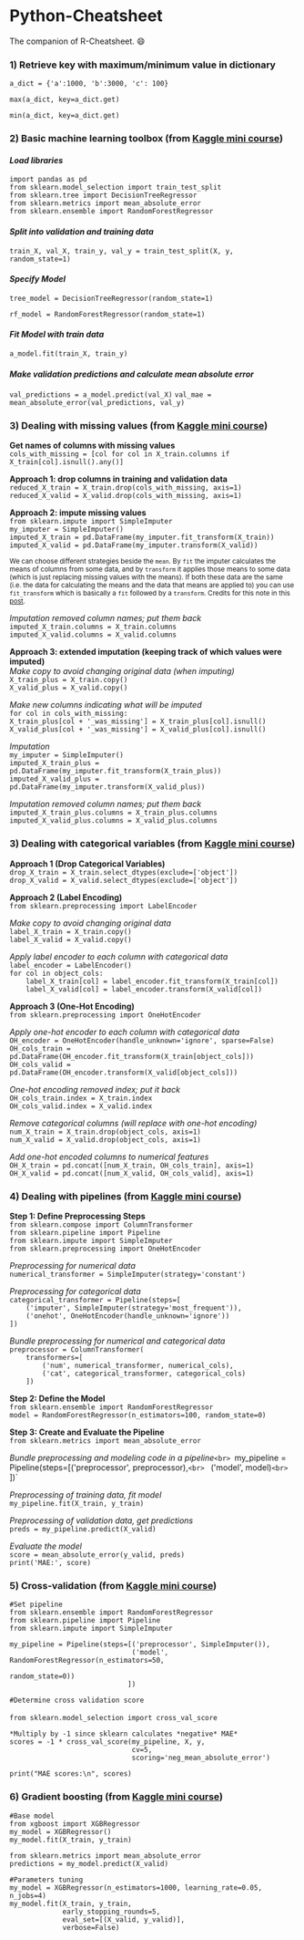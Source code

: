 # Python-Cheatsheet

The companion of R-Cheatsheet. :smile:

### 1) Retrieve key with maximum/minimum value in dictionary
`a_dict = {'a':1000, 'b':3000, 'c': 100}`

`max(a_dict, key=a_dict.get)`

`min(a_dict, key=a_dict.get)`
<br>

### 2) Basic machine learning toolbox (from [Kaggle mini course](https://www.kaggle.com/learn/intro-to-machine-learning))

#### *Load libraries*
`import pandas as pd`<br>
`from sklearn.model_selection import train_test_split`<br>
`from sklearn.tree import DecisionTreeRegressor`<br>
`from sklearn.metrics import mean_absolute_error`<br>
`from sklearn.ensemble import RandomForestRegressor`<br>

#### *Split into validation and training data*
`train_X, val_X, train_y, val_y = train_test_split(X, y, random_state=1)`

#### *Specify Model*
`tree_model = DecisionTreeRegressor(random_state=1)`

`rf_model = RandomForestRegressor(random_state=1)`

#### *Fit Model with train data*
`a_model.fit(train_X, train_y)`

#### *Make validation predictions and calculate mean absolute error*
`val_predictions = a_model.predict(val_X)`
`val_mae = mean_absolute_error(val_predictions, val_y)`

### 3) Dealing with missing values (from [Kaggle mini course](https://www.kaggle.com/alexisbcook/missing-values))

**Get names of columns with missing values**<br>
`cols_with_missing = [col for col in X_train.columns if X_train[col].isnull().any()]`

**Approach 1: drop columns in training and validation data**<br>
`reduced_X_train = X_train.drop(cols_with_missing, axis=1)`<br>
`reduced_X_valid = X_valid.drop(cols_with_missing, axis=1)`<br>

**Approach 2: impute missing values**<br>
`from sklearn.impute import SimpleImputer`<br>
`my_imputer = SimpleImputer()`<br>
`imputed_X_train = pd.DataFrame(my_imputer.fit_transform(X_train))`<br>
`imputed_X_valid = pd.DataFrame(my_imputer.transform(X_valid))`<br>

<sub>We can choose different strategies beside the `mean`. By `fit` the imputer calculates the means of columns from some data, and by `transform` it applies those means to some data (which is just replacing missing values with the means). If both these data are the same (i.e. the data for calculating the means and the data that means are applied to) you can use `fit_transform` which is basically a `fit` followed by a `transform`. Credits for this note in this [post](https://datascience.stackexchange.com/questions/12321/difference-between-fit-and-fit-transform-in-scikit-learn-models).</sub>

*Imputation removed column names; put them back*<br>
`imputed_X_train.columns = X_train.columns`<br>
`imputed_X_valid.columns = X_valid.columns`<br>

**Approach 3: extended imputation (keeping track of which values were imputed)**<br>
*Make copy to avoid changing original data (when imputing)*<br>
`X_train_plus = X_train.copy()`<br>
`X_valid_plus = X_valid.copy()`<br>

*Make new columns indicating what will be imputed*<br>
`for col in cols_with_missing:`<br>
    `X_train_plus[col + '_was_missing'] = X_train_plus[col].isnull()`<br>
    `X_valid_plus[col + '_was_missing'] = X_valid_plus[col].isnull()`<br>

*Imputation*<br>
`my_imputer = SimpleImputer()`<br>
`imputed_X_train_plus = pd.DataFrame(my_imputer.fit_transform(X_train_plus))`<br>
`imputed_X_valid_plus = pd.DataFrame(my_imputer.transform(X_valid_plus))`<br>

*Imputation removed column names; put them back*<br>
`imputed_X_train_plus.columns = X_train_plus.columns`<br>
`imputed_X_valid_plus.columns = X_valid_plus.columns`<br>

### 3) Dealing with categorical variables (from [Kaggle mini course](https://www.kaggle.com/alexisbcook/categorical-variables))

**Approach 1 (Drop Categorical Variables)**<br>
`drop_X_train = X_train.select_dtypes(exclude=['object'])`<br>
`drop_X_valid = X_valid.select_dtypes(exclude=['object'])`<br>

**Approach 2 (Label Encoding)**<br>
`from sklearn.preprocessing import LabelEncoder`<br>

*Make copy to avoid changing original data*<br> 
`label_X_train = X_train.copy()`<br>
`label_X_valid = X_valid.copy()`<br>

*Apply label encoder to each column with categorical data*<br>
`label_encoder = LabelEncoder()`<br>
`for col in object_cols:`<br>
`    label_X_train[col] = label_encoder.fit_transform(X_train[col])`<br>
`    label_X_valid[col] = label_encoder.transform(X_valid[col])`<br>

**Approach 3 (One-Hot Encoding)**<br>
`from sklearn.preprocessing import OneHotEncoder`<br>

*Apply one-hot encoder to each column with categorical data*<br>
`OH_encoder = OneHotEncoder(handle_unknown='ignore', sparse=False)`<br>
`OH_cols_train = pd.DataFrame(OH_encoder.fit_transform(X_train[object_cols]))`<br>
`OH_cols_valid = pd.DataFrame(OH_encoder.transform(X_valid[object_cols]))`<br>

*One-hot encoding removed index; put it back*<br>
`OH_cols_train.index = X_train.index`<br>
`OH_cols_valid.index = X_valid.index`<br>

*Remove categorical columns (will replace with one-hot encoding)*<br>
`num_X_train = X_train.drop(object_cols, axis=1)`<br>
`num_X_valid = X_valid.drop(object_cols, axis=1)`<br>

*Add one-hot encoded columns to numerical features*<br>
`OH_X_train = pd.concat([num_X_train, OH_cols_train], axis=1)`<br>
`OH_X_valid = pd.concat([num_X_valid, OH_cols_valid], axis=1)`<br>

### 4) Dealing with pipelines (from [Kaggle mini course](https://www.kaggle.com/alexisbcook/pipelines))

**Step 1: Define Preprocessing Steps**<br>
`from sklearn.compose import ColumnTransformer`<br>
`from sklearn.pipeline import Pipeline`<br>
`from sklearn.impute import SimpleImputer`<br>
`from sklearn.preprocessing import OneHotEncoder`<br>

*Preprocessing for numerical data*<br>
`numerical_transformer = SimpleImputer(strategy='constant')`<br>

*Preprocessing for categorical data*<br>
`categorical_transformer = Pipeline(steps=[`<br>
`    ('imputer', SimpleImputer(strategy='most_frequent')),`<br>
`    ('onehot', OneHotEncoder(handle_unknown='ignore'))`<br>
`])`<br>

*Bundle preprocessing for numerical and categorical data*<br>
`preprocessor = ColumnTransformer(`<br>
`    transformers=[`<br>
`        ('num', numerical_transformer, numerical_cols),`<br>
`        ('cat', categorical_transformer, categorical_cols)`<br>
`    ])`<br>

**Step 2: Define the Model**<br>
`from sklearn.ensemble import RandomForestRegressor`<br>
`model = RandomForestRegressor(n_estimators=100, random_state=0)`<br>

**Step 3: Create and Evaluate the Pipeline**<br>
`from sklearn.metrics import mean_absolute_error`<br>

*Bundle preprocessing and modeling code in a pipeline*`<br>
`my_pipeline = Pipeline(steps=[('preprocessor', preprocessor),`<br>
`                              ('model', model)`<br>
`                             ])`<br>

*Preprocessing of training data, fit model*<br>
`my_pipeline.fit(X_train, y_train)`<br>

*Preprocessing of validation data, get predictions*<br>
`preds = my_pipeline.predict(X_valid)`<br>

*Evaluate the model*<br>
`score = mean_absolute_error(y_valid, preds)`<br>
`print('MAE:', score)`<br>

### 5) Cross-validation (from [Kaggle mini course](https://www.kaggle.com/alexisbcook/cross-validation))

`#Set pipeline`<br>
`from sklearn.ensemble import RandomForestRegressor`<br>
`from sklearn.pipeline import Pipeline`<br>
`from sklearn.impute import SimpleImputer`<br>

`my_pipeline = Pipeline(steps=[('preprocessor', SimpleImputer()),`<br>
`                              ('model', RandomForestRegressor(n_estimators=50,`<br>
`                                                              random_state=0))`<br>
`                             ])`<br>
                             
`#Determine cross validation score`<br>                 
`from sklearn.model_selection import cross_val_score`<br>

`*Multiply by -1 since sklearn calculates *negative* MAE*`<br>
`scores = -1 * cross_val_score(my_pipeline, X, y,`<br>
`                              cv=5,`<br>
`                              scoring='neg_mean_absolute_error')`<br>

`print("MAE scores:\n", scores)`<br>

### 6) Gradient boosting (from [Kaggle mini course](https://www.kaggle.com/alexisbcook/xgboost))

`#Base model`<br>
`from xgboost import XGBRegressor`<br>
`my_model = XGBRegressor()`<br>
`my_model.fit(X_train, y_train)`<br>

`from sklearn.metrics import mean_absolute_error`<br>
`predictions = my_model.predict(X_valid)`<br>

`#Parameters tuning`<br>
`my_model = XGBRegressor(n_estimators=1000, learning_rate=0.05, n_jobs=4)`<br>
`my_model.fit(X_train, y_train,`<br>
`             early_stopping_rounds=5,`<br> 
`             eval_set=[(X_valid, y_valid)],`<br>
`             verbose=False)`<br>



